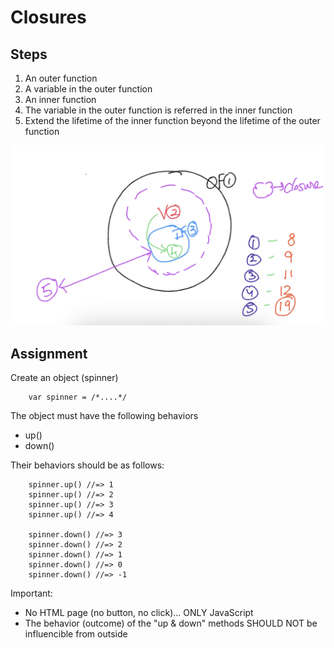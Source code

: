 # Closures #

## Steps ##
1. An outer function
2. A variable in the outer function
3. An inner function
4. The variable in the outer function is referred in the inner function
5. Extend the lifetime of the inner function beyond the lifetime of the outer function

![image "closures"](./closures.png)

## Assignment ##
Create an object (spinner)
```
    var spinner = /*....*/
```
The object must have the following behaviors
- up()
- down()

Their behaviors should be as follows:
```
    spinner.up() //=> 1
    spinner.up() //=> 2
    spinner.up() //=> 3
    spinner.up() //=> 4

    spinner.down() //=> 3
    spinner.down() //=> 2
    spinner.down() //=> 1
    spinner.down() //=> 0
    spinner.down() //=> -1
```
Important:
- No HTML page (no button, no click)... ONLY JavaScript
- The behavior (outcome) of the "up & down" methods SHOULD NOT be influencible from outside